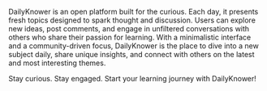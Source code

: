 DailyKnower is an open platform built for the curious. Each day, it presents fresh topics designed to spark thought and discussion. Users can explore new ideas, post comments, and engage in unfiltered conversations with others who share their passion for learning. With a minimalistic interface and a community-driven focus, DailyKnower is the place to dive into a new subject daily, share unique insights, and connect with others on the latest and most interesting themes.

Stay curious. Stay engaged. Start your learning journey with DailyKnower!
